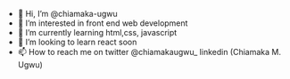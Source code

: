 - 👋 Hi, I’m @chiamaka-ugwu
- 👀 I’m interested in front end web development
- 🌱 I’m currently learning html,css, javascript
- 💞️ I’m looking to learn react soon
- 📫 How to reach me on twitter @chiamakaugwu_ linkedin (Chiamaka M. Ugwu)

<!---
chiamaka-ugwu/chiamaka-ugwu is a ✨ special ✨ repository because its `README.md` (this file) appears on your GitHub profile.
You can click the Preview link to take a look at your changes.
--->
